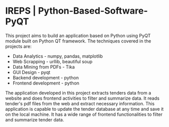 # IREPS | Python-Based-Software-PyQT
This project aims to build an application based on Python using PyQT module built on Python QT framework.
The techniques covered in the projects are:
- Data Analytics - numpy, pandas, matplotlib
- Web Scrapping - urllib, beautiful soup
- Data Mining from PDFs - Tika
- GUI Design - pyqt
- Backend development - python
- Frontend development - python

The application developed in this project extracts tenders data from a website and does frontend activities to filter and summarize data.
It reads tender's pdf files from the web and extract necessary information. This application is capable to update the tender database at
any time and save it on the local machine. It has a wide range of frontend functionalities to filter and summarize tender data.

